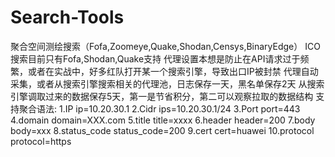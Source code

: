 # Search-Tools
聚合空间测绘搜索（Fofa,Zoomeye,Quake,Shodan,Censys,BinaryEdge）
ICO搜索目前只有Fofa,Shodan,Quake支持
代理设置本想是防止在API请求过于频繁，或者在实战中，好多红队打开某一个搜索引擎，导致出口IP被封禁
代理自动采集，或者从搜索引擎搜索相关的代理池，日志保存一天，黑名单保存2天
从搜索引擎调取过来的数据保存5天，第一是节省积分，第二可以观察拉取的数据结构
支持聚合语法:
1.IP
ip=10.20.30.1
2.Cidr
ips=10.20.30.1/24
3.Port
port=443
4.domain
domain=XXX.com
5.title
title=xxxx
6.header
header=200
7.body
body=xxx
8.status_code
status_code=200
9.cert
cert=huawei
10.protocol
protocol=https
